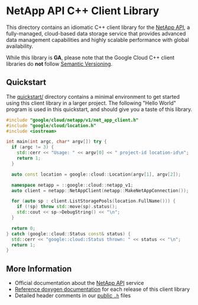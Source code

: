 # NetApp API C++ Client Library

This directory contains an idiomatic C++ client library for the
[NetApp API][cloud-service-docs], a fully-managed, cloud-based data storage
service that provides advanced data management capabilities and highly scalable
performance with global availability.

While this library is **GA**, please note that the Google Cloud C++ client
libraries do **not** follow [Semantic Versioning](https://semver.org/).

## Quickstart

The [quickstart/](quickstart/README.md) directory contains a minimal environment
to get started using this client library in a larger project. The following
"Hello World" program is used in this quickstart, and should give you a taste of
this library.

<!-- inject-quickstart-start -->

```cc
#include "google/cloud/netapp/v1/net_app_client.h"
#include "google/cloud/location.h"
#include <iostream>

int main(int argc, char* argv[]) try {
  if (argc != 3) {
    std::cerr << "Usage: " << argv[0] << " project-id location-id\n";
    return 1;
  }

  auto const location = google::cloud::Location(argv[1], argv[2]);

  namespace netapp = ::google::cloud::netapp_v1;
  auto client = netapp::NetAppClient(netapp::MakeNetAppConnection());

  for (auto sp : client.ListStoragePools(location.FullName())) {
    if (!sp) throw std::move(sp).status();
    std::cout << sp->DebugString() << "\n";
  }

  return 0;
} catch (google::cloud::Status const& status) {
  std::cerr << "google::cloud::Status thrown: " << status << "\n";
  return 1;
}
```

<!-- inject-quickstart-end -->

## More Information

- Official documentation about the [NetApp API][cloud-service-docs] service
- [Reference doxygen documentation][doxygen-link] for each release of this
  client library
- Detailed header comments in our [public `.h`][source-link] files

[cloud-service-docs]: https://cloud.google.com/netapp
[doxygen-link]: https://cloud.google.com/cpp/docs/reference/netapp/latest/
[source-link]: https://github.com/googleapis/google-cloud-cpp/tree/main/google/cloud/netapp
